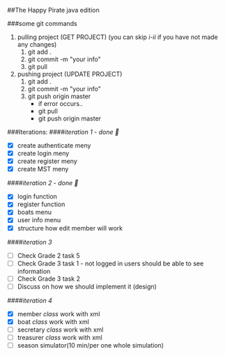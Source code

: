 ##The Happy Pirate java edition

###some git commands
1. pulling project (GET PROJECT) (you can skip *i-ii* if you have not made any changes)
	1. git add .
	2. git commit -m "your info"
	3. git pull
2. pushing project (UPDATE PROJECT)
	1. git add .
	2. git commit -m "your info"
	3. git push origin master
		* if error occurs..
		* git pull
		* git push origin master


###Iterations:
####*iteration 1 - done :balloon:*
- [x] create authenticate meny
- [x] create login meny
- [x] create register meny
- [x] create MST meny

####*iteration 2 - done :balloon:*
- [x] login function
- [x] register function
- [x] boats menu
- [x] user info menu
- [x] structure how edit member will work

####*iteration 3*
- [ ] Check Grade 2 task 5
- [ ] Check Grade 3 task 1 - not logged in users should be able to see information
- [ ] Check Grade 3 task 2
- [ ] Discuss on how we should implement it (design)

####*iteration 4*
- [x] member *class* work with xml
- [x] boat *class* work with xml
- [ ] secretary *class* work with xml
- [ ] treasurer *class* work with xml
- [ ] season simulator(10 min/per one whole simulation)